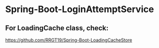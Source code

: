 # Spring-Boot-LoginAttemptService

## For LoadingCache class, check:
https://github.com/RRGT19/Spring-Boot-LoadingCacheStore
